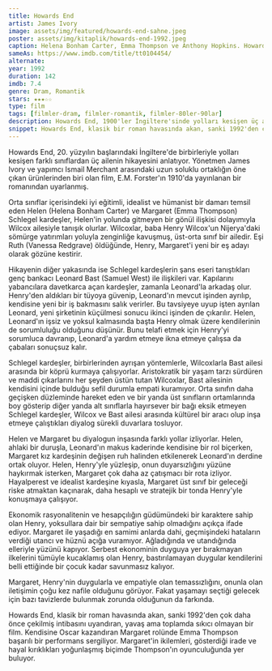 ```yaml
---
title: Howards End
artist: James Ivory
image: assets/img/featured/howards-end-sahne.jpeg
poster: assets/img/kitaplik/howards-end-1992.jpeg
caption: Helena Bonham Carter, Emma Thompson ve Anthony Hopkins. Howards End, 1992.
sameAs: https://www.imdb.com/title/tt0104454/ 
alternate:
year: 1992
duration: 142
imdb: 7.4
genre: Dram, Romantik
stars: ★★★☆☆
type: film
tags: [filmler-dram, filmler-romantik, filmler-80ler-90lar]
description: Howards End, 1900'ler İngiltere'sinde yolları kesişen üç ailenin üzerinden sınıflararası diyalogun imkanlarını sorguluyor. 
snippet: Howards End, klasik bir roman havasında akan, sanki 1992'den çok daha önce çekilmiş intibasını uyandıran, yavaş ama toplamda sıkıcı olmayan bir film.
---
```


Howards End, 20. yüzyılın başlarındaki İngiltere'de birbirleriyle yolları kesişen farklı sınıflardan üç ailenin hikayesini anlatıyor. Yönetmen James Ivory ve yapımcı Ismail Merchant arasındaki uzun soluklu ortaklığın öne çıkan ürünlerinden biri olan film, E.M. Forster'ın 1910'da yayınlanan bir romanından uyarlanmış. 

Orta sınıflar içerisindeki iyi eğitimli, idealist ve hümanist bir damarı temsil eden Helen (Helena Bonham Carter) ve Margaret (Emma Thompson) Schlegel kardeşler, Helen'in yolunda gitmeyen bir gönül ilişkisi dolayımıyla Wilcox ailesiyle tanışık olurlar. Wilcoxlar, baba Henry Wilcox'un Nijerya'daki sömürge yatırımları yoluyla zenginliğe kavuşmuş, üst-orta sınıf bir ailedir. Eşi Ruth (Vanessa Redgrave) öldüğünde, Henry, Margaret'i yeni bir eş adayı olarak gözüne kestirir. 

Hikayenin diğer yakasında ise Schlegel kardeşlerin şans eseri tanıştıkları genç bankacı Leonard Bast (Samuel West) ile ilişkileri var. Kapılarını yabancılara davetkarca açan kardeşler, zamanla Leonard'la arkadaş olur. Henry'den aldıkları bir tüyoya güvenip, Leonard'ın mevcut işinden ayrılıp, kendisine yeni bir iş bakmasını salık verirler. Bu tavsiyeye uyup işten ayrılan Leonard, yeni şirketinin küçülmesi sonucu ikinci işinden de çıkarılır. Helen, Leonard'ın işsiz ve yoksul kalmasında başta Henry olmak üzere kendilerinin de sorumluluğu olduğunu düşünür. Bunu telafi etmek için Henry'yi sorumluca davranıp, Leonard'a yardım etmeye ikna etmeye çalışsa da çabaları sonuçsuz kalır.

Schlegel kardeşler, birbirlerinden ayrışan yöntemlerle, Wilcoxlarla Bast ailesi arasında bir köprü kurmaya çalışıyorlar. Aristokratik bir yaşam tarzı sürdüren ve maddi çıkarlarını her şeyden üstün tutan Wilcoxlar, Bast ailesinin kendisini içinde bulduğu sefil durumla empati kuramıyor. Orta sınıfın daha geçişken düzleminde hareket eden ve bir yanda üst sınıfların ortamlarında boy gösterip diğer yanda alt sınıflarla hayırsever bir bağı eksik etmeyen Schlegel kardeşler, Wilcox ve Bast ailesi arasında kültürel bir aracı olup inşa etmeye çalıştıkları diyalog sürekli duvarlara tosluyor. 

Helen ve Margaret bu diyalogun inşasında farklı yollar izliyorlar. Helen, ahlaki bir duruşla, Leonard'ın makus kaderinde kendisine bir rol biçerken, Margaret kız kardeşinin değişen ruh halinden etkilenerek Leonard'ın derdine ortak oluyor. Helen, Henry'yle yüzleşip, onun duyarsızlığını yüzüne haykırmak isterken, Margaret çok daha az çatışmacı bir rota izliyor. Hayalperest ve idealist kardeşine kıyasla, Margaret üst sınıf bir geleceği riske atmaktan kaçınarak, daha hesaplı ve stratejik bir tonda Henry'yle konuşmaya çalışıyor.

Ekonomik rasyonalitenin ve hesapçılığın güdümündeki bir karaktere sahip olan Henry, yoksullara dair bir sempatiye sahip olmadığını açıkça ifade ediyor. Margaret ile yaşadığı en samimi anlarda dahi, geçmişindeki hataların verdiği utancı ve hüznü açığa vuramıyor. Ağladığında ve utandığında elleriyle yüzünü kapıyor. Serbest ekonominin duyguya yer bırakmayan ilkelerini tümüyle kucaklamış olan Henry, bastırılamayan duygular kendilerini belli ettiğinde bir çocuk kadar savunmasız kalıyor. 

Margaret, Henry'nin duygularla ve empatiyle olan temassızlığını, onunla olan iletişimin çoğu kez nafile olduğunu görüyor. Fakat yaşamayı seçtiği gelecek için bazı tavizlerde bulunmak zorunda olduğunun da farkında.

Howards End, klasik bir roman havasında akan, sanki 1992'den çok daha önce çekilmiş intibasını uyandıran, yavaş ama toplamda sıkıcı olmayan bir film. Kendisine Oscar kazandıran Margaret rolünde Emma Thompson başarılı bir performans sergiliyor. Margaret'in ikilemleri, gösterdiği irade ve hayal kırıklıkları yoğunlaşmış biçimde Thompson'ın oyunculuğunda yer buluyor. 









